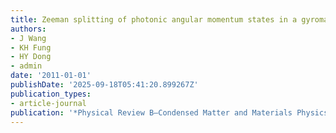 ```yaml
---
title: Zeeman splitting of photonic angular momentum states in a gyromagnetic cylinder
authors:
- J Wang
- KH Fung
- HY Dong
- admin
date: '2011-01-01'
publishDate: '2025-09-18T05:41:20.899267Z'
publication_types:
- article-journal
publication: '*Physical Review B—Condensed Matter and Materials Physics*'
---
```

